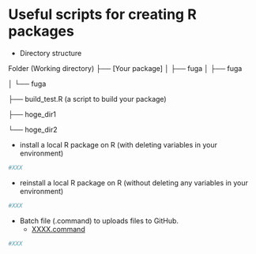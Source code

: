 # Useful scripts for creating R packages

- Directory structure

Folder (Working directory)
├── [Your package]
│   ├── fuga
│   ├── fuga

│   └── fuga

├── build_test.R (a script to build your package)

├── hoge_dir1

└── hoge_dir2

- install a local R package on R (with deleting variables in your environment)

```r
#XXX
```

- reinstall a local R package on R (without deleting any variables in your environment)

```r
#XXX
```

- Batch file (.command) to uploads files to GitHub.
    - [XXXX.command](XXXX)

```sh
#XXX
```

